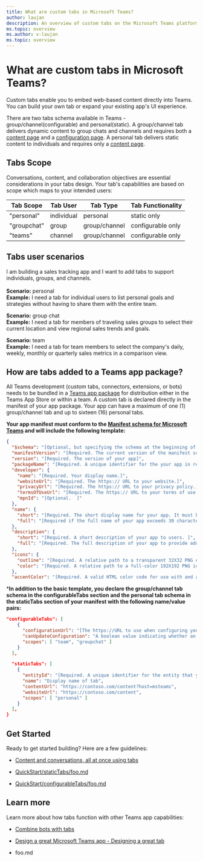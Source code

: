 ```yaml
---
title: What are custom tabs in Microsoft Teams?
author: laujan
description: An overview of custom tabs on the Microsoft Teams platform
ms.topic: overview
ms.author: v-laujan
ms.topic: overview
---
```

# What are custom tabs in Microsoft Teams?

Custom tabs enable you to embed web-based content directly into Teams. You can build your own tab or expand your existing app's UI experience.

There are two tabs schema available in Teams - group/channel(configurable) and personal(static). A group/channel tab delivers dynamic content to group chats and channels and requires both a [content page](https://docs.microsoft.com/microsoftteams/platform/concepts/tabs/tabs-content) and a [configuration page](https://docs.microsoft.com/microsoftteams/platform/concepts/tabs/tabs-configuration). A personal tab delivers static content to individuals and requires only a [content page](https://docs.microsoft.com/microsoftteams/platform/concepts/tabs/tabs-content).

## Tabs Scope

Conversations, content, and collaboration objectives are essential considerations in your tabs design. Your tab's capabilities are based on scope which maps to your intended users:

|Tab Scope|Tab User|Tab Type| Tab Functionality |
| --- | ---| --- | --- |
|"personal"|individual|personal|static only|
|"groupchat"|group| group/channel|configurable only|
|"teams"|channel| group/channel|configurable only|

## Tabs user scenarios

I am building a sales tracking app and I want to add tabs to support individuals, groups, and channels. \
\
**Scenario:** personal \
**Example:** I need a tab for individual users to list personal goals and strategies without having to share them with the entire team.

**Scenario:** group chat \
**Example:** I need a tab for members of traveling sales groups to select their current location and view regional sales trends and goals.

**Scenario:** team \
**Example:** I need a tab for team members to select the company's daily, weekly, monthly or quarterly sales metrics in a comparison view.

## How are tabs added to a Teams app package?

All Teams development (custom tabs, connectors, extensions, or bots) needs to be bundled in a [Teams app package](https://docs.microsoft.com/microsoftteams/platform/concepts/apps/apps-package)  for distribution either in the Teams App Store or within a team. A custom tab is declared directly in the manifest of your app package. Your app can have a maximum of one (1) group/channel tab and up to sixteen (16) personal tabs.

**Your app manifest must conform to the [Manifest schema for Microsoft Teams](https://docs.microsoft.com/en-us/microsoftteams/platform/resources/schema/manifest-schema) and will include the following template:**

```json
{
  "$schema": "[Optional, but specifying the schema at the beginning of your manifest enables IntelliSense or similar support from your code editor.]",
  "manifestVersion": "[Required. The current version of the manifest schema your app manifest is using.]",
  "version": "[Required. The version of your app]",
  "packageName": "[Required. A unique identifier for the your app in reverse domain notation.]",
  "developer": {
    "name": "[Required. Your display name.]",
    "websiteUrl": "[Required. The https:// URL to your website.]",
    "privacyUrl": "[Required. The https:// URL to your privacy policy.]",
    "termsOfUseUrl": "[Required. The https:// URL to your terms of use.]",
    "mpnId": "[Optional.  ]"
  },
  "name": {
    "short": "[Required. The short display name for your app. It must be <=30 characters]",
    "full": "[Required if the full name of your app exceeds 30 characters.]"
  },
  "description": {
    "short": "[Required. A short description of your app to users. ]",
    "full": "[Required. The full description of your app to provide additional useful information to users.]"
  },
  "icons": {
    "outline": "[Required. A relative path to a transparent 32X32 PNG outline icon.]",
    "color": "[Required. A relative path to a full-color 192X192 PNG icon.]"
  },
  "accentColor": "[Required. A valid HTML color code for use with and as a background for your outline icons.]",
```

***In addition to the basic template, you declare the group/channel tab schema in the configurableTabs section and the personal tab schema in the staticTabs section of your manifest with the following name/value pairs:**

```json
"configurableTabs": [
    {
      "configurationUrl": "[The https://URL to use when configuring your tab.]",
      "canUpdateConfiguration": "A boolean value indicating whether an instance of your tab's configuration can be updated by the user after creation. Default: "true"]",
      "scopes": [ "team", "groupchat" ]
    }
  ],
```

```json
  "staticTabs": [
    {
      "entityId": "[Required. A unique identifier for the entity that your tab displays]",
      "name": "Display name of tab",
      "contentUrl": "https://contoso.com/content?host=msteams",
      "websiteUrl": "https://contoso.com/content",
      "scopes": [ "personal" ]
    }
  ],
}
```

## Get Started

Ready to get started building? Here are a few guidelines:

- [Content and conversations, all at once using tabs](https://docs.microsoft.com/microsoftteams/platform/resources/design/framework/tabs)

- [QuickStart/staticTabs/foo.md](https://quickstart/statictabs)
- [QuickStart/configurableTabs/foo.md](https://quickstart/configurabletabs)


## Learn more

Learn more about how tabs function with other Teams app capabilities:

- [Combine bots with tabs](https://docs.microsoft.com/microsoftteams/platform/concepts/bots/bots-with-tabs)

- [Design a great Microsoft Teams app - Designing a great tab](https://docs.microsoft.com/en-us/microsoftteams/platform/get-started/design#designing-a-great-tab)

- foo.md
